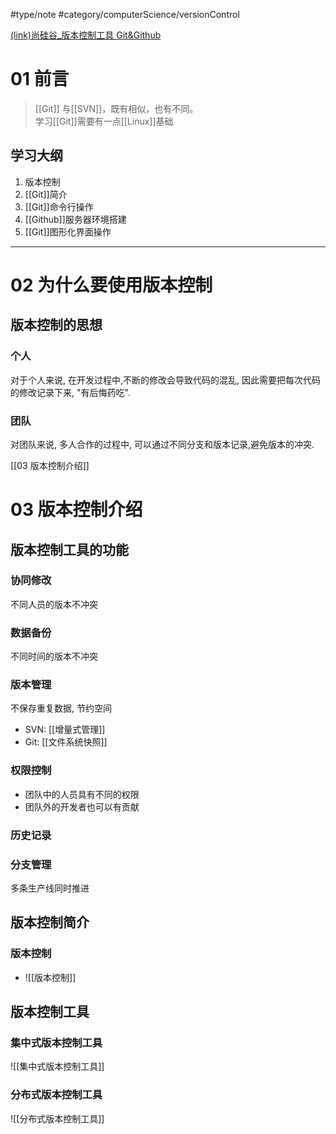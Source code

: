 #type/note #category/computerScience/versionControl

[(link)尚硅谷_版本控制工具 Git&Github](https://youtube.com/playlist?list=PLmOn9nNkQxJFISyrvKUk8OWg-Pzs1donX)

# 01 前言

> [[Git]] 与[[SVN]]，既有相似，也有不同。  
> 学习[[Git]]需要有一点[[Linux]]基础  

## 学习大纲
1. 版本控制  
2. [[Git]]简介  
3. [[Git]]命令行操作  
4. [[Github]]服务器环境搭建  
5. [[Git]]图形化界面操作  
***

# 02 为什么要使用版本控制
## 版本控制的思想

### 个人
对于个人来说, 在开发过程中,不断的修改会导致代码的混乱, 因此需要把每次代码的修改记录下来, "有后悔药吃".  

### 团队

对团队来说, 多人合作的过程中, 可以通过不同分支和版本记录,避免版本的冲突.  
  
[[03 版本控制介绍]]  
# 03 版本控制介绍
## 版本控制工具的功能

### 协同修改 
不同人员的版本不冲突  

### 数据备份
不同时间的版本不冲突  

### 版本管理
不保存重复数据, 节约空间
- SVN: [[增量式管理]]  
- Git: [[文件系统快照]]  

### 权限控制
- 团队中的人员具有不同的权限  
- 团队外的开发者也可以有贡献  

### 历史记录

### 分支管理
多条生产线同时推进  

## 版本控制简介
### 版本控制  
- ![[版本控制]]  

## 版本控制工具

### 集中式版本控制工具
![[集中式版本控制工具]]  

### 分布式版本控制工具

![[分布式版本控制工具]]  

